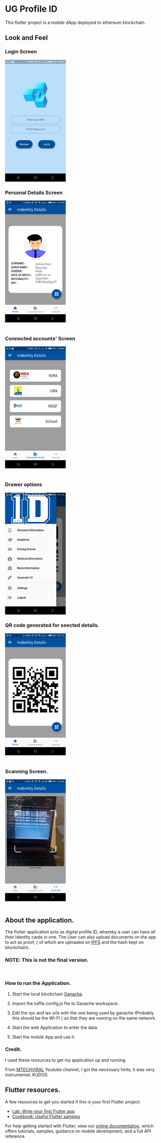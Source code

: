 # UG Profile ID

This flutter project is a mobile dApp deployed to ethereum blockchain.

## Look and Feel

### Login Screen
<!-- ![Login screen](flutter_01.png )  -->
<img src="flutter_01.png" alt="Login screen" width="200"/>


### Personal Details Screen 
<!-- ![Personal Details](flutter_05.png) -->
<img src="flutter_05.png" alt="Personal Details" width="200"/>
<br/>  <br/>

### Connected accounts' Screen 
<img src="flutter_02.png" alt="Connected accounts' screen" width="200"/>
<br/>  <br/>

### Drawer options 
<img src="flutter_07.png" alt="Drawer Options" width="200"/>

### QR code generated for seected details. 
<img src="flutter_06.png" alt="QR code screen" width="200"/>
<br/>  <br/>

### Scanning Screen.
<img src="flutter_08.png" alt="Scanning screen" width="200"/>
<br/>  <br/>

## About the application. 
The flutter application acts as digital profile ID, whereby a user can have all their Identity cards in one.
The User can also upload documents on the app to act as proof, ( of which are uploaded on [IPFS](https://ipfs.io/) and the hash kept on blockchain). 

### NOTE: This is not the final version.
<br/>

### How to run the Application.
1. Start the local blockchain [Ganache](https://www.trufflesuite.com/ganache).

2. Import the tuffle.config.js file to Ganache workspace.

3. Edit the rpc and ws urls with the one being used by ganache (Probably this should be the WI-FI ) so that they are running on the same network.

4. Start the web Application to enter the data.

5. Start the mobile App and use it.



### Credit. 
I used these resources to get my application up and running.

From [MTECHVIRAL](https://youtu.be/3Eeh3pJ6PeA) Youtube channel, I got the necessary hints, it was very instrumental, KUDOS.

## Flutter resources.
A few resources to get you started if this is your first Flutter project:

- [Lab: Write your first Flutter app](https://flutter.dev/docs/get-started/codelab)
- [Cookbook: Useful Flutter samples](https://flutter.dev/docs/cookbook)

For help getting started with Flutter, view our
[online documentation](https://flutter.dev/docs), which offers tutorials,
samples, guidance on mobile development, and a full API reference.